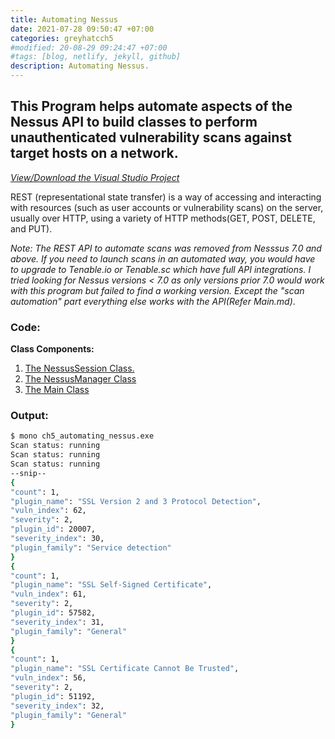 ```yaml
---
title: Automating Nessus
date: 2021-07-28 09:50:47 +07:00
categories: greyhatcch5
#modified: 20-08-29 09:24:47 +07:00
#tags: [blog, netlify, jekyll, github]
description: Automating Nessus.
---
```



## This Program helps automate aspects of the Nessus API to build classes to perform unauthenticated vulnerability scans against target hosts on a network.

_[View/Download the Visual Studio Project](https://github.com/m3rcer/C-Sharp-Hax/tree/main/Ch5/vs)_

REST (representational state transfer) is a way of accessing and interacting with resources (such as user accounts or vulnerability scans) on the server, usually over HTTP, using a variety of HTTP methods(GET, POST, DELETE, and PUT).

_Note:_ 
_The REST API to automate scans was removed from Nesssus 7.0 and above. If you need to launch scans in an automated way, you would have to upgrade to Tenable.io or Tenable.sc which have full API integrations. 
I tried looking for Nessus versions < 7.0 as only versions prior 7.0 would work with this program but failed to find a working version. Except the "scan automation" part everything else works with the API(Refer Main.md)_.



### Code:

**Class Components:**

1. [The NessusSession Class.](/permalinks/Nessus/NessusSession)
2. [The NessusManager Class](/permalinks/Nessus/NessusManager)
3. [The Main Class](/permalinks/Nessus/Main)


### Output:

```bash
$ mono ch5_automating_nessus.exe
Scan status: running
Scan status: running
Scan status: running
--snip--
{
"count": 1,
"plugin_name": "SSL Version 2 and 3 Protocol Detection",
"vuln_index": 62,
"severity": 2,
"plugin_id": 20007,
"severity_index": 30,
"plugin_family": "Service detection"
}
{
"count": 1,
"plugin_name": "SSL Self-Signed Certificate",
"vuln_index": 61,
"severity": 2,
"plugin_id": 57582,
"severity_index": 31,
"plugin_family": "General"
}
{
"count": 1,
"plugin_name": "SSL Certificate Cannot Be Trusted",
"vuln_index": 56,
"severity": 2,
"plugin_id": 51192,
"severity_index": 32,
"plugin_family": "General"
}
```

